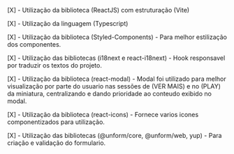 [X] - Utilização da biblioteca (ReactJS) com estruturação (Vite)

[X] - Utilização da linguagem (Typescript)

[X] - Utilização da biblioteca (Styled-Components) - Para melhor estilização dos componentes.

[X] - Utilização das bibliotecas (i18next e react-i18next) - Hook responsavel por traduzir os textos do projeto.

[X] - Utilização da biblioteca (react-modal) - Modal foi utilizado para melhor visualização por parte do usuario nas sessões de (VER MAIS) e no (PLAY) da miniatura, centralizando e dando prioridade ao conteudo exibido no modal.

[X] - Utilização da biblioteca (react-icons) - Fornece varios icones componentizados para utilização.

[X] - Utilização das bibliotecas (@unform/core, @unform/web, yup) - Para criação e validação do formulario.